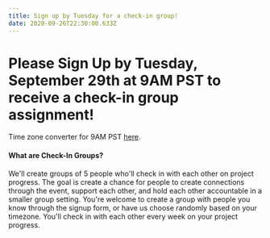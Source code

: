 ```yaml
---
title: Sign up by Tuesday for a check-in group!
date: 2020-09-26T22:30:00.633Z
---
```

# Please Sign Up by Tuesday, September 29th at 9AM PST to receive a check-in group assignment!

Time zone converter for 9AM PST [here](https://www.thetimezoneconverter.com/?t=9%3A00%20am&tz=San%20Francisco&).



#### What are Check-In Groups?

We'll create groups of 5 people who'll check in with each other on project progress. The goal is create a chance for people to create connections through the event, support each other, and hold each other accountable in a smaller group setting. You're welcome to create a group with people you know through the signup form, or have us choose randomly based on your timezone. You'll check in with each other every week on your project progress.